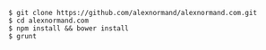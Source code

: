 
    $ git clone https://github.com/alexnormand/alexnormand.com.git
    $ cd alexnormand.com
    $ npm install && bower install
    $ grunt





